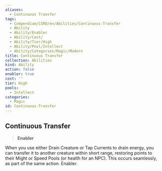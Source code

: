 ```yaml
---
aliases:
  - Continuous Transfer
tags:
  - Compendium/CSRD/en/Abilities/Continuous-Transfer
  - Ability
  - Ability/Enabler
  - Ability/Cost/
  - Ability/Tier/High
  - Ability/Pool/Intellect
  - Ability/Categories/Magic/Modern
title: Continuous Transfer
collection: Abilities
kind: Ability
action: false
enabler: true
cost: ''
tier: High
pools:
  - Intellect
categories:
  - Magic
id: Continuous-Transfer
---
```

## Continuous Transfer  
>**Enabler**    
When you use either Drain Creature or Tap Currents to drain energy, you can transfer it to another creature within short range, restoring points to their Might or Speed Pools (or health for an NPC). This occurs seamlessly, as part of the same action. Enabler.  
  
  
  
  
  
  
